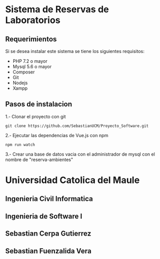 # Sistema de Reservas de Laboratorios

## Requerimientos

Si se desea instalar este sistema se tiene los siguientes requisitos:
- PHP 7.2 o mayor
- Mysql 5.6 o mayor
- Composer
- Git
- Nodejs
- Xampp

## Pasos de instalacion

1.- Clonar el proyecto con git

`git clone https://github.com/SebastianUCM/Proyecto_Software.git`

2.- Ejecutar las dependencias de Vue.js con npm

`npm run watch`

3.- Crear una base de datos vacia con el administrador de mysql con el nombre de "reserva-ambientes"

# Universidad Catolica del Maule
## Ingenieria Civil Informatica
## Ingenieria de Software I
## Sebastian Cerpa Gutierrez
## Sebastian Fuenzalida Vera